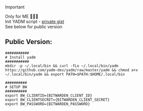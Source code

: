 > [!IMPORTANT]
> Only for ME 👨🏻‍💻  
> Init YADM script - [private gist](https://gist.github.com/dipta007/a68276b44fd9fa42f8746d6dfb2e8390)  
> See below for public version  


## Public Version:
```
###########
# Install yadm
###########
mkdir -p ~/.local/bin && curl -fLo ~/.local/bin/yadm https://github.com/yadm-dev/yadm/raw/master/yadm && chmod a+x ~/.local/bin/yadm && export PATH=$PATH:$HOME/.local/bin

##########
# SETUP BW
##########
export BW_CLIENTID={BITWARDEN_CLIENT_ID}
export BW_CLIENTSECRET={BITWARDEN_CLIENT_SECRET}
export BW_PASSWORD={BITWARDEN_PASSWORD}
```
